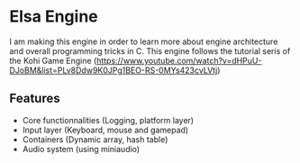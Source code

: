 # Elsa Engine

I am making this engine in order to learn more about engine architecture and overall programming tricks in C. This engine follows
the tutorial seris of the Kohi Game Engine (https://www.youtube.com/watch?v=dHPuU-DJoBM&list=PLv8Ddw9K0JPg1BEO-RS-0MYs423cvLVtj)

## Features

- Core functionnalities (Logging, platform layer)
- Input layer (Keyboard, mouse and gamepad)
- Containers (Dynamic array, hash table)
- Audio system (using miniaudio)